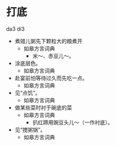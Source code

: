 



# 打底
da3 di3
+ 煮䜺儿粥先下颗粒大的粮煮开
  * 如皋方言词典
    - 米～、赤豆儿～。
+ 涂底层色。
  * 如皋方言词典
+ 赴宴前怕等待过久而先吃一点。
  * 如皋方言词典
+ 见“点饥”。
  * 如皋方言词典
+ 做某些菜时衬于碗底的菜
  * 如皋方言词典
    - 扒红蹄用豌豆头儿～（一作衬底）。
+ 见“搅粥锅”。
  * 如皋方言词典
